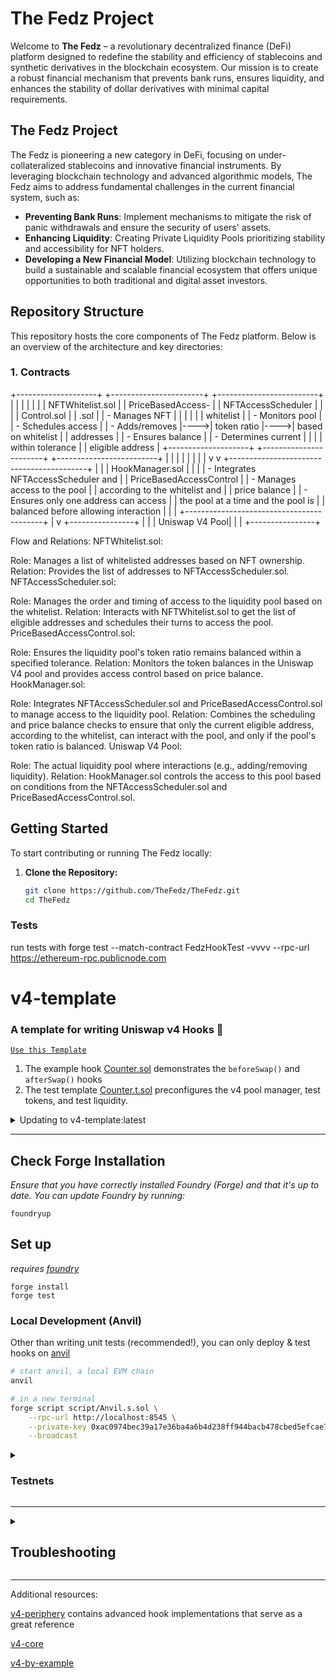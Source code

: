# The Fedz Project

Welcome to **The Fedz** – a revolutionary decentralized finance (DeFi) platform designed to redefine the stability and efficiency of stablecoins and synthetic derivatives in the blockchain ecosystem. Our mission is to create a robust financial mechanism that prevents bank runs, ensures liquidity, and enhances the stability of dollar derivatives with minimal capital requirements.

## The Fedz Project

The Fedz is pioneering a new category in DeFi, focusing on under-collateralized stablecoins and innovative financial instruments. By leveraging blockchain technology and advanced algorithmic models, The Fedz aims to address fundamental challenges in the current financial system, such as:

- **Preventing Bank Runs**: Implement mechanisms to mitigate the risk of panic withdrawals and ensure the security of users' assets.
- **Enhancing Liquidity**: Creating Private Liquidity Pools prioritizing stability and accessibility for NFT holders.
- **Developing a New Financial Model**: Utilizing blockchain technology to build a sustainable and scalable financial ecosystem that offers unique opportunities to both traditional and digital asset investors.

## Repository Structure

This repository hosts the core components of The Fedz platform. Below is an overview of the architecture and key directories:

### 1. Contracts
+--------------------+     +-----------------------+     +-------------------------+
|                    |     |                       |     |                         |
|  NFTWhitelist.sol   |     |  PriceBasedAccess-    |     |    NFTAccessScheduler   |
|                    |     |   Control.sol         |     |      .sol               |
|  - Manages NFT      |     |                       |     |                         |
|    whitelist        |     |  - Monitors pool      |     |  - Schedules access     |
|  - Adds/removes     |---->|    token ratio        |---->|    based on whitelist   |
|    addresses        |     |  - Ensures balance    |     |  - Determines current   |
|                    |     |    within tolerance    |     |    eligible address     |
+--------------------+     +-----------------------+     +-------------------------+
                                   |                           |
                                   |                           |
                                   |                           |
                                   |                           |
                                   v                           v
                            +------------------------------------------+
                            |                                          |
                            |            HookManager.sol               |
                            |                                          |
                            |  - Integrates NFTAccessScheduler and     |
                            |    PriceBasedAccessControl               |
                            |  - Manages access to the pool            |
                            |    according to the whitelist and        |
                            |    price balance                         |
                            |  - Ensures only one address can access   |
                            |    the pool at a time and the pool is    |
                            |    balanced before allowing interaction  |
                            |                                          |
                            +------------------------------------------+
                                              |
                                              v
                                       +----------------+
                                       |                |
                                       | Uniswap V4 Pool|
                                       |                |
                                       +----------------+

Flow and Relations:
NFTWhitelist.sol:

Role: Manages a list of whitelisted addresses based on NFT ownership.
Relation: Provides the list of addresses to NFTAccessScheduler.sol.
NFTAccessScheduler.sol:

Role: Manages the order and timing of access to the liquidity pool based on the whitelist.
Relation: Interacts with NFTWhitelist.sol to get the list of eligible addresses and schedules their turns to access the pool.
PriceBasedAccessControl.sol:

Role: Ensures the liquidity pool's token ratio remains balanced within a specified tolerance.
Relation: Monitors the token balances in the Uniswap V4 pool and provides access control based on price balance.
HookManager.sol:

Role: Integrates NFTAccessScheduler.sol and PriceBasedAccessControl.sol to manage access to the liquidity pool.
Relation: Combines the scheduling and price balance checks to ensure that only the current eligible address, according to the whitelist, can interact with the pool, and only if the pool's token ratio is balanced.
Uniswap V4 Pool:

Role: The actual liquidity pool where interactions (e.g., adding/removing liquidity).
Relation: HookManager.sol controls the access to this pool based on conditions from the NFTAccessScheduler.sol and PriceBasedAccessControl.sol.


## Getting Started

To start contributing or running The Fedz locally:

1. **Clone the Repository:**

   ```bash
   git clone https://github.com/TheFedz/TheFedz.git
   cd TheFedz


### Tests

run tests with forge test --match-contract FedzHookTest -vvvv --rpc-url https://ethereum-rpc.publicnode.com

# v4-template
### **A template for writing Uniswap v4 Hooks 🦄**

[`Use this Template`](https://github.com/uniswapfoundation/v4-template/generate)

1. The example hook [Counter.sol](src/Counter.sol) demonstrates the `beforeSwap()` and `afterSwap()` hooks
2. The test template [Counter.t.sol](test/Counter.t.sol) preconfigures the v4 pool manager, test tokens, and test liquidity.

<details>
<summary>Updating to v4-template:latest</summary>

This template is actively maintained -- you can update the v4 dependencies, scripts, and helpers: 
```bash
git remote add template https://github.com/uniswapfoundation/v4-template
git fetch template
git merge template/main <BRANCH> --allow-unrelated-histories
```

</details>

---

## Check Forge Installation
*Ensure that you have correctly installed Foundry (Forge) and that it's up to date. You can update Foundry by running:*

```
foundryup
```

## Set up

*requires [foundry](https://book.getfoundry.sh)*

```
forge install
forge test
```

### Local Development (Anvil)

Other than writing unit tests (recommended!), you can only deploy & test hooks on [anvil](https://book.getfoundry.sh/anvil/)

```bash
# start anvil, a local EVM chain
anvil

# in a new terminal
forge script script/Anvil.s.sol \
    --rpc-url http://localhost:8545 \
    --private-key 0xac0974bec39a17e36ba4a6b4d238ff944bacb478cbed5efcae784d7bf4f2ff80 \
    --broadcast
```

<details>
<summary><h3>Testnets</h3></summary>

NOTE: 11/21/2023, the Goerli deployment is out of sync with the latest v4. **It is recommend to use local testing instead**

~~For testing on Goerli Testnet the Uniswap Foundation team has deployed a slimmed down version of the V4 contract (due to current contract size limits) on the network.~~

~~The relevant addresses for testing on Goerli are the ones below~~

```bash
POOL_MANAGER = 0x0
POOL_MODIFY_POSITION_TEST = 0x0
SWAP_ROUTER = 0x0
```

Update the following command with your own private key:

```
forge script script/00_Counter.s.sol \
--rpc-url https://rpc.ankr.com/eth_goerli \
--private-key [your_private_key_on_goerli_here] \
--broadcast
```

### *Deploying your own Tokens For Testing*

Because V4 is still in testing mode, most networks don't have liquidity pools live on V4 testnets. We recommend launching your own test tokens and expirementing with them that. We've included in the templace a Mock UNI and Mock USDC contract for easier testing. You can deploy the contracts and when you do you'll have 1 million mock tokens to test with for each contract. See deployment commands below

```
forge create script/mocks/mUNI.sol:MockUNI \
--rpc-url [your_rpc_url_here] \
--private-key [your_private_key_on_goerli_here]
```

```
forge create script/mocks/mUSDC.sol:MockUSDC \
--rpc-url [your_rpc_url_here] \
--private-key [your_private_key_on_goerli_here]
```

</details>

---

<details>
<summary><h2>Troubleshooting</h2></summary>



### *Permission Denied*

When installing dependencies with `forge install`, Github may throw a `Permission Denied` error

Typically caused by missing Github SSH keys, and can be resolved by following the steps [here](https://docs.github.com/en/github/authenticating-to-github/connecting-to-github-with-ssh) 

Or [adding the keys to your ssh-agent](https://docs.github.com/en/authentication/connecting-to-github-with-ssh/generating-a-new-ssh-key-and-adding-it-to-the-ssh-agent#adding-your-ssh-key-to-the-ssh-agent), if you have already uploaded SSH keys

### Hook deployment failures

Hook deployment failures are caused by incorrect flags or incorrect salt mining

1. Verify the flags are in agreement:
    * `getHookCalls()` returns the correct flags
    * `flags` provided to `HookMiner.find(...)`
2. Verify salt mining is correct:
    * In **forge test**: the *deploye*r for: `new Hook{salt: salt}(...)` and `HookMiner.find(deployer, ...)` are the same. This will be `address(this)`. If using `vm.prank`, the deployer will be the pranking address
    * In **forge script**: the deployer must be the CREATE2 Proxy: `0x4e59b44847b379578588920cA78FbF26c0B4956C`
        * If anvil does not have the CREATE2 deployer, your foundry may be out of date. You can update it with `foundryup`

</details>

---

Additional resources:

[v4-periphery](https://github.com/uniswap/v4-periphery) contains advanced hook implementations that serve as a great reference

[v4-core](https://github.com/uniswap/v4-core)

[v4-by-example](https://v4-by-example.org)

